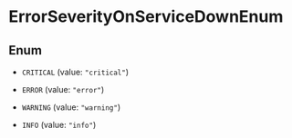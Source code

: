 

# ErrorSeverityOnServiceDownEnum

## Enum


* `CRITICAL` (value: `"critical"`)

* `ERROR` (value: `"error"`)

* `WARNING` (value: `"warning"`)

* `INFO` (value: `"info"`)



